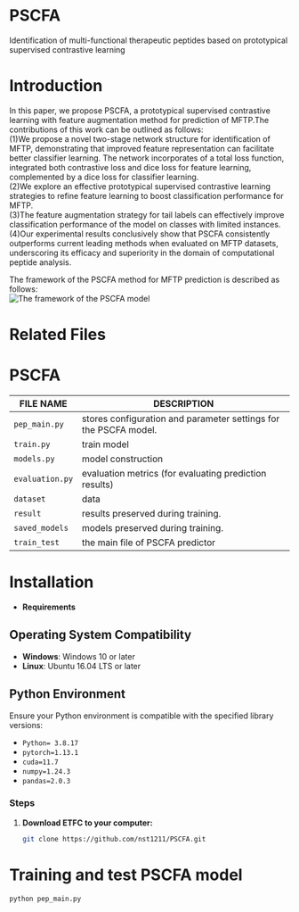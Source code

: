 # PSCFA
Identification of multi-functional therapeutic peptides based on prototypical supervised contrastive learning
#  Introduction
In this paper, we propose PSCFA, a prototypical supervised contrastive learning with feature augmentation method for prediction of MFTP.The contributions of this work can be outlined as follows:  
(1)We propose a novel two-stage network structure for identification of MFTP, demonstrating that improved feature representation can facilitate better classifier learning. The network incorporates of a total loss function, integrated both contrastive loss and dice loss for feature learning, complemented by a dice loss for classifier learning.   
(2)We explore an effective prototypical supervised contrastive learning strategies to refine feature learning to boost classification performance for MFTP.  
(3)The feature augmentation strategy for tail labels can effectively improve classification performance of the model on classes with limited instances.  
(4)Our experimental results conclusively show that PSCFA consistently outperforms current leading methods when evaluated on MFTP datasets, underscoring its efficacy and superiority in the domain of computational peptide analysis.  

The framework of the PSCFA method for MFTP prediction is described as follows:  
![The framework of the PSCFA model](images/The%20framework%20of%20the%20PSCFA%20model.png "The framework of the PSCFA model")
#  Related Files  
#   PSCFA  
| FILE NAME       | DESCRIPTION                                                            |
|-----------------|------------------------------------------------------------------------|
| `pep_main.py`       |  stores configuration and parameter settings for the PSCFA model. |
| `train.py`      | train model                                                            |
| `models.py`      | model construction                                                     |
| `evaluation.py` | evaluation metrics (for evaluating prediction results)                 |
| `dataset`       | data                                                                   |
| `result`        | results preserved during training.                          |
| `saved_models`        | models preserved during training.                          |
| `train_test`        | the main file of PSCFA predictor                         |
#  Installation
- **Requirements**
## Operating System Compatibility
- **Windows**: Windows 10 or later
- **Linux**: Ubuntu 16.04 LTS or later

## Python Environment
Ensure your Python environment is compatible with the specified library versions:
  - `Python= 3.8.17`
  - `pytorch=1.13.1`
  - `cuda=11.7`
  - `numpy=1.24.3`
  - `pandas=2.0.3`

### Steps
1. **Download ETFC to your computer:**
   ```bash
   git clone https://github.com/nst1211/PSCFA.git
#  Training and test PSCFA model  
```bash
python pep_main.py
